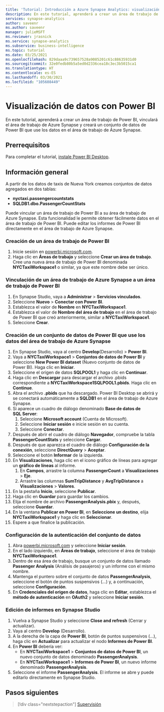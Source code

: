 ```yaml
---
title: 'Tutorial: Introducción a Azure Synapse Analytics: visualización de datos de un área de trabajo con Power BI'
description: En este tutorial, aprenderá a crear un área de trabajo de Power BI, vinculará el área de trabajo de Azure Synapse y creará un conjunto de datos de Power BI que use los datos en el área de trabajo de Azure Synapse.
services: synapse-analytics
author: saveenr
ms.author: saveenr
manager: julieMSFT
ms.reviewer: jrasnick
ms.service: synapse-analytics
ms.subservice: business-intelligence
ms.topic: tutorial
ms.date: 03/25/2021
ms.openlocfilehash: 829daaa9c739657528a9085201c61c88635931d0
ms.sourcegitcommit: 32e0fedb80b5a5ed0d2336cea18c3ec3b5015ca1
ms.translationtype: HT
ms.contentlocale: es-ES
ms.lasthandoff: 03/30/2021
ms.locfileid: "105608449"
---
```

# <a name="visualize-data-with-power-bi"></a>Visualización de datos con Power BI

En este tutorial, aprenderá a crear un área de trabajo de Power BI, vinculará el área de trabajo de Azure Synapse y creará un conjunto de datos de Power BI que use los datos en el área de trabajo de Azure Synapse. 

## <a name="prerequisites"></a>Prerrequisitos
Para completar el tutorial, [instale Power BI Desktop](https://aka.ms/pbidesktopstore).

## <a name="overview"></a>Información general

A partir de los datos de taxis de Nueva York creamos conjuntos de datos agregados en dos tablas:
- **nyctaxi.passengercountstats**
- **SQLDB1.dbo.PassengerCountStats**

Puede vincular un área de trabajo de Power BI a su área de trabajo de Azure Synapse. Esta funcionalidad le permite obtener fácilmente datos en el área de trabajo de Power BI. Puede editar los informes de Power BI directamente en el área de trabajo de Azure Synapse. 

### <a name="create-a-power-bi-workspace"></a>Creación de un área de trabajo de Power BI

1. Inicie sesión en [powerbi.microsoft.com](https://powerbi.microsoft.com/).
1. Haga clic en **Áreas de trabajo** y seleccione **Crear un área de trabajo**. Cree una nueva área de trabajo de Power BI denominada **NYCTaxiWorkspace1** o similar, ya que este nombre debe ser único.

### <a name="link-your-azure-synapse-workspace-to-your-new-power-bi-workspace"></a>Vinculación de un área de trabajo de Azure Synapse a un área de trabajo de Power BI

1. En Synapse Studio, vaya a **Administrar** > **Servicios vinculados**.
1. Seleccione **Nuevo** > **Conectar con Power BI**.
1. Establezca el valor de **Nombre** en **NYCTaxiWorkspace1**.
1. Establezca el valor de **Nombre del área de trabajo** en el área de trabajo de Power BI que creó anteriormente, similar a **NYCTaxiWorkspace1**.
1. Seleccione **Crear**.

### <a name="create-a-power-bi-dataset-that-uses-data-in-your-azure-synapse-workspace"></a>Creación de un conjunto de datos de Power BI que use los datos del área de trabajo de Azure Synapse

1. En Synapse Studio, vaya al centro **Develop**(Desarrollo) > **Power BI**.
1. Vaya a **NYCTaxiWorkspace1** > **Conjuntos de datos de Power BI** y seleccione **New Power BI dataset** (Nuevo conjunto de datos de Power BI). Haga clic en **Iniciar**.
1. Seleccione el origen de datos **SQLPOOL1** y haga clic en **Continuar**.
1. Haga clic en **Descargar** para descargar el archivo .pbids correspondiente a **NYCTaxiWorkspace1SQLPOOL1.pbids**. Haga clic en **Continue**.
1. Abra el archivo **.pbids** que ha descargado. Power BI Desktop se abrirá y se conectará automáticamente a **SQLDB1** en el área de trabajo de Azure Synapse.
1. Si aparece un cuadro de diálogo denominado **Base de datos de SQL Server**:
    1. Seleccione **Microsoft account** (Cuenta de Microsoft).
    1. Seleccione **Iniciar sesión** e inicie sesión en su cuenta.
    1. Seleccione **Conectar**.
1. Después de abrir el cuadro de diálogo **Navegador**, compruebe la tabla **PassengerCountStats** y seleccione **Cargar**.
1. Después de que aparezca el cuadro de diálogo **Configuración de la conexión**, seleccione **DirectQuery** > **Aceptar**.
1. Seleccione el botón **Informar** de la izquierda.
1. En **Visualizaciones**, haga clic en el icono gráfico de líneas para agregar un **gráfico de líneas** al informe.
    1. En **Campos**, arrastre la columna **PassengerCount** a **Visualizaciones** > **Eje**.
    1. Arrastre las columnas **SumTripDistance** y **AvgTripDistance** a **Visualizaciones** > **Valores**.
1. En la pestaña **Inicio**, seleccione **Publicar**.
1. Haga clic en **Guardar** para guardar los cambios.
1. Elija el nombre de archivo **PassengerAnalysis.pbix** y, después, seleccione **Guardar**.
1. En la ventana **Publicar en Power BI**, en **Seleccione un destino**, elija **NYCTaxiWorkspace1** y haga clic en **Seleccionar**.
1. Espere a que finalice la publicación. 

### <a name="configure-authentication-for-your-dataset"></a>Configuración de la autenticación del conjunto de datos

1. Abra [powerbi.microsoft.com](https://powerbi.microsoft.com/) y seleccione **Iniciar sesión**.
1. En el lado izquierdo, en **Áreas de trabajo**, seleccione el área de trabajo **NYCTaxiWorkspace1**.
1. Dentro de esa área de trabajo, busque un conjunto de datos llamado **Passenger Analysis** (Análisis de pasajeros) y un informe con el mismo nombre.
1. Mantenga el puntero sobre el conjunto de datos **PassengerAnalysis**, seleccione el botón de puntos suspensivos (...) y, a continuación, seleccione **Configuración**.
1. En **Credenciales del origen de datos**, haga clic en **Editar**, establezca el **método de autenticación** en **OAuth2** y seleccione **Iniciar sesión**.

### <a name="edit-a-report-in-synapse-studio"></a>Edición de informes en Synapse Studio

1. Vuelva a Synapse Studio y seleccione **Close and refresh** (Cerrar y actualizar).
1. Vaya al centro **Develop** (Desarrollo).
1. A la derecha de la capa de **Power BI**, botón de puntos suspensivos (...), haga clic en **Actualizar** para actualizar el nodo **Informes de Power BI**.
1. En **Power BI** debería ver:
    * En **NYCTaxiWorkspace1** > **Conjuntos de datos de Power BI**, un nuevo conjunto de datos denominado **PassengerAnalysis**.
    * En **NYCTaxiWorkspace1** > **Informes de Power BI**, un nuevo informe denominado **PassengerAnalysis**.
1. Seleccione el informe **PassengerAnalysis**. El informe se abre y puede editarlo directamente en Synapse Studio.



## <a name="next-steps"></a>Pasos siguientes

> [!div class="nextstepaction"]
> [Supervisión](get-started-monitor.md)
                                 

